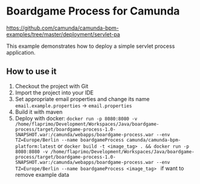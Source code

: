 Boardgame Process for Camunda
==========================================

https://github.com/camunda/camunda-bpm-examples/tree/master/deployment/servlet-pa

This example demonstrates how to deploy a simple servlet process application.

How to use it
-----------------------------

1. Checkout the project with Git
2. Import the project into your IDE
3. Set appropriate email properties and change its name `email.example.properties` -> `email.properties`
4. Build it with maven
5. Deploy with docker:
`docker run
 -p 8080:8080
 -v /home/flaprimo/Development/Workspaces/Java/boardgame-process/target/boardgame-process-1.0-SNAPSHOT.war:/camunda/webapps/boardgame-process.war
 --env TZ=Europe/Berlin
 --name boardgameProcess
 camunda/camunda-bpm-platform:latest`
or
`docker build -t <image_tag> .
 && docker run
 -p 8080:8080
 -v /home/flaprimo/Development/Workspaces/Java/boardgame-process/target/boardgame-process-1.0-SNAPSHOT.war:/camunda/webapps/boardgame-process.war
 --env TZ=Europe/Berlin
 --name boardgameProcess
 <image_tag> ` if want to remove example data